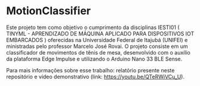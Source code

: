 # MotionClassifier
Este projeto tem como objetivo o cumprimento da disciplinas IESTI01 (	TINYML - APRENDIZADO DE MÁQUINA APLICADO PARA DISPOSITIVOS IOT EMBARCADOS	) oferecidas na Universidade Federal de Itajubá (UNIFEI) e ministradas pelo professor Marcelo José Rovai. O projeto consiste em um classificador de movimentos de tênis de mesa, desenvolvido com o auxílio da plataforma Edge Impulse e utilizando o Arduino Nano 33 BLE Sense.

Para mais informações sobre esse trabalho: relatório presente neste repositório e vídeo demonstrativo (link: https://youtu.be/QTeRWiVCu_U).



